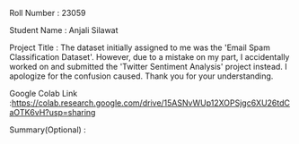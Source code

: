 Roll Number       :   23059

Student Name      :   Anjali Silawat

Project Title     :   The dataset initially assigned to me was the 'Email Spam Classification Dataset'. However, due to a mistake on my part, I accidentally worked on and submitted the 'Twitter Sentiment Analysis' project instead. I apologize for the confusion caused. Thank you for your understanding.

Google Colab Link :https://colab.research.google.com/drive/15ASNvWUp12XOPSjgc6XU26tdCaOTK6vH?usp=sharing

Summary(Optional) :   
